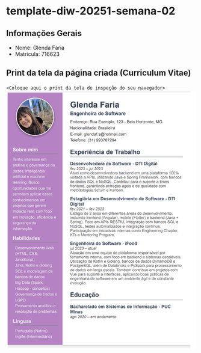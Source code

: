# template-diw-20251-semana-02

## Informações Gerais
- Nome: Glenda Faria
- Matricula: 716623

## Print da tela da página criada (Curriculum Vitae)

`<Coloque aqui o print da tela de inspeção do seu navegador>`
![Print](image-1.png)